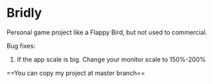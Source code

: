 # Bridly
Personal game project like a Flappy Bird, but not used to commercial.

Bug fixes:
1. If the app scale is big. Change your monitor scale to 150%-200%

==You can copy my project at master branch==
